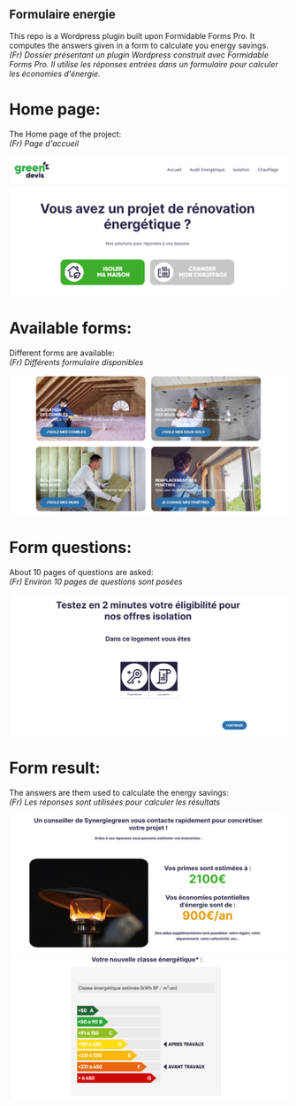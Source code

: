 ## Formulaire energie

This repo is a Wordpress plugin built upon  Formidable Forms Pro.
It computes the answers given in a form to calculate you energy savings.  
*(Fr) Dossier présentant un plugin Wordpress construit avec Formidable Forms Pro.
Il utilise les réponses entrées dans un formulaire pour calculer les économies d'énergie.*

# Home page:

The Home page of the project:  
*(Fr) Page d'accueil*

![Form](Pictures/Home.PNG)

# Available forms:

Different forms are available:  
*(Fr) Différents formulaire disponibles*

![Form](Pictures/Available_Forms.PNG)

# Form questions:

About 10 pages of questions are asked:  
*(Fr) Environ 10 pages de questions sont posées*

![Form](Pictures/Form.PNG)

# Form result:

The answers are them used to calculate the energy savings:  
*(Fr) Les réponses sont utilisées pour calculer les résultats*

![Form](Pictures/Savings.PNG)
![Form](Pictures/Diag.PNG)
